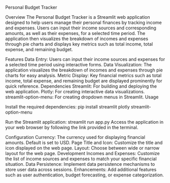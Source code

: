 Personal Budget Tracker

Overview
The Personal Budget Tracker is a Streamlit web application designed to help users manage their personal finances by tracking income and expenses. Users can input their income sources and corresponding amounts, as well as their expenses, for a selected time period. The application then visualizes the breakdown of incomes and expenses through pie charts and displays key metrics such as total income, total expense, and remaining budget.

Features
Data Entry: Users can input their income sources and expenses for a selected time period using interactive forms.
Data Visualization: The application visualizes the breakdown of incomes and expenses through pie charts for easy analysis.
Metric Display: Key financial metrics such as total income, total expense, and remaining budget are displayed prominently for quick reference.
Dependencies
Streamlit: For building and deploying the web application.
Plotly: For creating interactive data visualizations.
streamlit-option-menu: For creating dropdown menus in Streamlit.
Usage

Install the required dependencies:
pip install streamlit plotly streamlit-option-menu

Run the Streamlit application:
streamlit run app.py
Access the application in your web browser by following the link provided in the terminal.

Configuration
Currency: The currency used for displaying financial amounts. Default is set to USD.
Page Title and Icon: Customize the title and icon displayed on the web page.
Layout: Choose between wide or narrow layout for the web page.
Development
Incomes and Expenses: Customize the list of income sources and expenses to match your specific financial situation.
Data Persistence: Implement data persistence mechanisms to store user data across sessions.
Enhancements: Add additional features such as user authentication, budget forecasting, or expense categorization.
